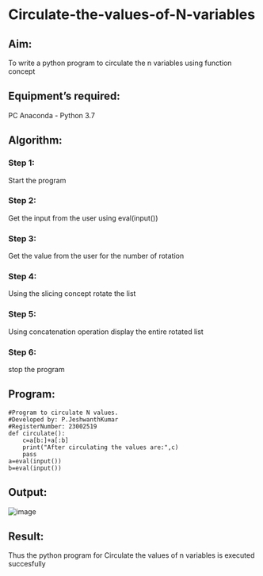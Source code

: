# Circulate-the-values-of-N-variables
## Aim:
To write a python program to circulate the n variables using function concept
## Equipment’s required:
PC
Anaconda - Python 3.7
## Algorithm: 
### Step 1:
Start the program 
### Step 2: 
Get the input from the user
using eval(input())
### Step 3: 
Get the value from the user for the number of rotation
### Step 4: 
Using the slicing concept rotate the list

### Step 5: 
Using concatenation operation display the entire rotated list
### Step 6: 
stop the program
## Program:
```
#Program to circulate N values.
#Developed by: P.JeshwanthKumar
#RegisterNumber: 23002519
def circulate():
    c=a[b:]+a[:b]
    print("After circulating the values are:",c)
    pass
a=eval(input())
b=eval(input())
```


## Output:
![image](https://github.com/Jeshwanthkumarpayyavula/Circulate-the-values-of-N-variables/assets/145742402/583846ce-e4e5-42e0-a87c-2a32140e060e)



## Result:
Thus the python program for Circulate the values of n variables is executed succesfully
